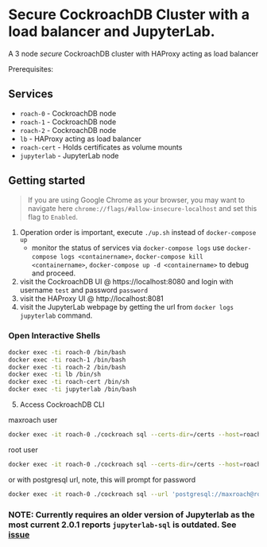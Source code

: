 # Secure CockroachDB Cluster with a load balancer and JupyterLab.
A 3 node *secure* CockroachDB cluster with HAProxy acting as load balancer

Prerequisites:

## Services
* `roach-0` - CockroachDB node
* `roach-1` - CockroachDB node
* `roach-2` - CockroachDB node
* `lb` - HAProxy acting as load balancer
* `roach-cert` - Holds certificates as volume mounts
* `jupyterlab` - JupyterLab node

## Getting started
>If you are using Google Chrome as your browser, you may want to navigate here `chrome://flags/#allow-insecure-localhost` and set this flag to `Enabled`. 

1) Operation order is important, execute `./up.sh` instead of `docker-compose up`
	- monitor the status of services via `docker-compose logs`
          use `docker-compose logs <containername>`, `docker-compose kill <containername>`, `docker-compose up -d <containername>`
          to debug and proceed.
2) visit the CockroachDB UI @ https://localhost:8080 and login with username `test` and password `password`
3) visit the HAProxy UI @ http://localhost:8081
4) visit the JupyterLab webpage by getting the url from `docker logs jupyterlab` command.

### Open Interactive Shells
```bash
docker exec -ti roach-0 /bin/bash
docker exec -ti roach-1 /bin/bash
docker exec -ti roach-2 /bin/bash
docker exec -ti lb /bin/sh
docker exec -ti roach-cert /bin/sh
docker exec -ti jupyterlab /bin/bash
```

5) Access CockroachDB CLI

maxroach user

```bash
docker exec -it roach-0 ./cockroach sql --certs-dir=/certs --host=roach-0:26257 --user=maxroach --database=movr
```

root user

```bash
docker exec -it roach-0 ./cockroach sql --certs-dir=/certs --host=roach-0:26257
```

or with postgresql url, note, this will prompt for password

```bash
docker exec -it roach-0 ./cockroach sql --url 'postgresql://maxroach@roach-0:26257?sslert=/certs/client.maxroach.crt&sslkey=/certs/client.maxroach.key&sslmode=verify-full&sslrootcert=/certs/ca.crt' --database movr
```

### NOTE: Currently requires an older version of Jupyterlab as the most current 2.0.1 reports `jupyterlab-sql` is outdated. See [issue](https://github.com/pbugnion/jupyterlab-sql/issues/131)

